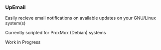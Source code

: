 ### UpEmail
Easily recieve email notifications on available updates on your GNU/Linux system(s)

Currently scripted for ProxMox (Debian) systems

Work in Progress
